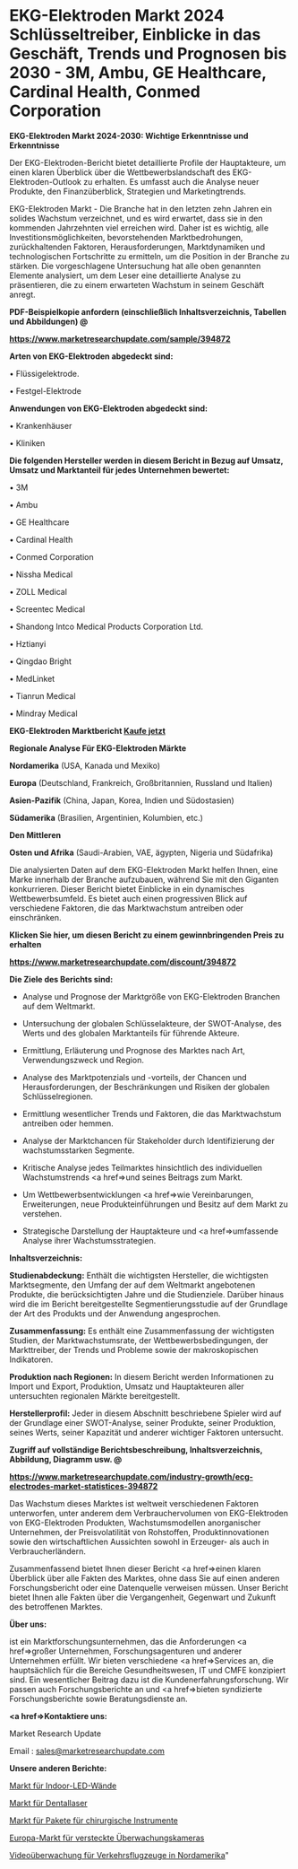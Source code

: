 # EKG-Elektroden Markt 2024 Schlüsseltreiber, Einblicke in das Geschäft, Trends und Prognosen bis 2030 - 3M, Ambu, GE Healthcare, Cardinal Health, Conmed Corporation

<strong>EKG-Elektroden Markt 2024-2030: Wichtige Erkenntnisse und Erkenntnisse</strong>

Der EKG-Elektroden-Bericht bietet detaillierte Profile der Hauptakteure, um einen klaren Überblick über die Wettbewerbslandschaft des EKG-Elektroden-Outlook zu erhalten. Es umfasst auch die Analyse neuer Produkte, den Finanzüberblick, Strategien und Marketingtrends.

EKG-Elektroden Markt - Die Branche hat in den letzten zehn Jahren ein solides Wachstum verzeichnet, und es wird erwartet, dass sie in den kommenden Jahrzehnten viel erreichen wird. Daher ist es wichtig, alle Investitionsmöglichkeiten, bevorstehenden Marktbedrohungen, zurückhaltenden Faktoren, Herausforderungen, Marktdynamiken und technologischen Fortschritte zu ermitteln, um die Position in der Branche zu stärken. Die vorgeschlagene Untersuchung hat alle oben genannten Elemente analysiert, um dem Leser eine detaillierte Analyse zu präsentieren, die zu einem erwarteten Wachstum in seinem Geschäft anregt.



<strong><b>PDF-Beispielkopie anfordern (einschließlich Inhaltsverzeichnis, Tabellen und Abbildungen) @ </b></strong>

<strong><a href=https://www.marketresearchupdate.com/sample/394872>

<strong>https://www.marketresearchupdate.com/sample/394872</u></a></strong></strong>



<strong>Arten von EKG-Elektroden abgedeckt sind:</strong>

• Flüssigelektrode.

• Festgel-Elektrode



<strong>Anwendungen von EKG-Elektroden abgedeckt sind:</strong>

• Krankenhäuser

• Kliniken



<strong>Die folgenden Hersteller werden in diesem Bericht in Bezug auf Umsatz, Umsatz und Marktanteil für jedes Unternehmen bewertet:</strong>

• 3M

• Ambu

• GE Healthcare

• Cardinal Health

• Conmed Corporation

• Nissha Medical

• ZOLL Medical

• Screentec Medical

• Shandong Intco Medical Products Corporation Ltd.

• Hztianyi

• Qingdao Bright

• MedLinket

• Tianrun Medical

• Mindray Medical



<strong>EKG-Elektroden Marktbericht <a href=https://www.marketresearchupdate.com/buynow/394872>Kaufe jetzt</a></strong>



<strong>Regionale Analyse Für EKG-Elektroden Märkte</strong>



<strong>Nordamerika</strong> (USA, Kanada und Mexiko)



<strong>Europa</strong> (Deutschland, Frankreich, Großbritannien, Russland und Italien)



<strong>Asien-Pazifik</strong> (China, Japan, Korea, Indien und Südostasien)



<strong>Südamerika</strong> (Brasilien, Argentinien, Kolumbien, etc.)



<strong>Den Mittleren</strong> 

<strong>Osten und Afrika</strong> (Saudi-Arabien, VAE, ägypten, Nigeria und Südafrika)

Die analysierten Daten auf dem EKG-Elektroden Markt helfen Ihnen, eine Marke innerhalb der Branche aufzubauen, während Sie mit den Giganten konkurrieren. Dieser Bericht bietet Einblicke in ein dynamisches Wettbewerbsumfeld. Es bietet auch einen progressiven Blick auf verschiedene Faktoren, die das Marktwachstum antreiben oder einschränken.



<strong>Klicken Sie hier, um diesen Bericht zu einem gewinnbringenden Preis zu erhalten
</strong>

<strong><a href=https://www.marketresearchupdate.com/discount/394872>https://www.marketresearchupdate.com/discount/394872</b></u></strong></a>



<strong>Die Ziele des Berichts sind:</strong>

- Analyse und Prognose der Marktgröße von EKG-Elektroden Branchen auf dem Weltmarkt.

- Untersuchung der globalen Schlüsselakteure, der SWOT-Analyse, des Werts und des globalen Marktanteils für führende Akteure.

- Ermittlung, Erläuterung und Prognose des Marktes nach Art, Verwendungszweck und Region.

- Analyse des Marktpotenzials und -vorteils, der Chancen und Herausforderungen, der Beschränkungen und Risiken der globalen Schlüsselregionen.

- Ermittlung wesentlicher Trends und Faktoren, die das Marktwachstum antreiben oder hemmen.

- Analyse der Marktchancen für Stakeholder durch Identifizierung der wachstumsstarken Segmente.

- Kritische Analyse jedes Teilmarktes hinsichtlich des individuellen Wachstumstrends <a href=>und</a> seines Beitrags zum Markt.

- Um Wettbewerbsentwicklungen <a href=>wie</a> Vereinbarungen, Erweiterungen, neue Produkteinführungen und Besitz auf dem Markt zu verstehen.

- Strategische Darstellung der Hauptakteure und <a href=>umfas</a>sende Analyse ihrer Wachstumsstrategien.



<strong>Inhaltsverzeichnis:</strong>



<strong>Studienabdeckung:</strong> Enthält die wichtigsten Hersteller, die wichtigsten Marktsegmente, den Umfang der auf dem Weltmarkt angebotenen Produkte, die berücksichtigten Jahre und die Studienziele. Darüber hinaus wird die im Bericht bereitgestellte Segmentierungsstudie auf der Grundlage der Art des Produkts und der Anwendung angesprochen.



<strong>Zusammenfassung:</strong> Es enthält eine Zusammenfassung der wichtigsten Studien, der Marktwachstumsrate, der Wettbewerbsbedingungen, der Markttreiber, der Trends und Probleme sowie der makroskopischen Indikatoren.



<strong>Produktion nach Regionen:</strong> In diesem Bericht werden Informationen zu Import und Export, Produktion, Umsatz und Hauptakteuren aller untersuchten regionalen Märkte bereitgestellt.



<strong>Herstellerprofil:</strong> Jeder in diesem Abschnitt beschriebene Spieler wird auf der Grundlage einer SWOT-Analyse, seiner Produkte, seiner Produktion, seines Werts, seiner Kapazität und anderer wichtiger Faktoren untersucht.



<strong><b>Zugriff auf vollständige Berichtsbeschreibung, Inhaltsverzeichnis, Abbildung, Diagramm usw. @ </b></strong>

<strong><a href=https://www.marketresearchupdate.com/industry-growth/ecg-electrodes-market-statistices-394872>https://www.marketresearchupdate.com/industry-growth/ecg-electrodes-market-statistices-394872</a></strong>

Das Wachstum dieses Marktes ist weltweit verschiedenen Faktoren unterworfen, unter anderem dem Verbrauchervolumen von EKG-Elektroden von EKG-Elektroden Produkten, Wachstumsmodellen anorganischer Unternehmen, der Preisvolatilität von Rohstoffen, Produktinnovationen sowie den wirtschaftlichen Aussichten sowohl in Erzeuger- als auch in Verbraucherländern.

Zusammenfassend bietet Ihnen dieser Bericht <a href=>einen</a> klaren Überblick über alle Fakten des Marktes, ohne dass Sie auf einen anderen Forschungsbericht oder eine Datenquelle verweisen müssen. Unser Bericht bietet Ihnen alle Fakten über die Vergangenheit, Gegenwart und Zukunft des betroffenen Marktes.



<strong>Über uns:</strong>

 ist ein Marktforschungsunternehmen, das die Anforderungen <a href=>großer</a> Unternehmen, Forschungsagenturen und anderer Unternehmen erfüllt. Wir bieten verschiedene <a href=>Services</a> an, die hauptsächlich für die Bereiche Gesundheitswesen, IT und CMFE konzipiert sind. Ein wesentlicher Beitrag dazu ist die Kundenerfahrungsforschung. Wir passen auch Forschungsberichte an und <a href=>bieten</a> syndizierte Forschungsberichte sowie Beratungsdienste an.



<strong><a href=>Kontaktiere uns:</a></strong>

Market Research Update

Email : sales@marketresearchupdate.com



<strong>Unsere anderen Berichte:</strong>

<a href=https://www.linkedin.com/pulse/indoor-led-walls-market-expected-witness-high>Markt für Indoor-LED-Wände</a>

<a href=https://www.linkedin.com/pulse/dental-laser-market-outlooks-2023-size-shares>Markt für Dentallaser</a>

<a href=https://www.linkedin.com/pulse/surgical-instruments-package-market-size-emerging>Markt für Pakete für chirurgische Instrumente</a>

<a href=https://www.linkedin.com/pulse/europe-hidden-security-camera-market>Europa-Markt für versteckte Überwachungskameras</a>

<a href=https://www.linkedin.com/pulse/north-america-commercial-aircraft-video-surveillance>Videoüberwachung für Verkehrsflugzeuge in Nordamerika</a>"
